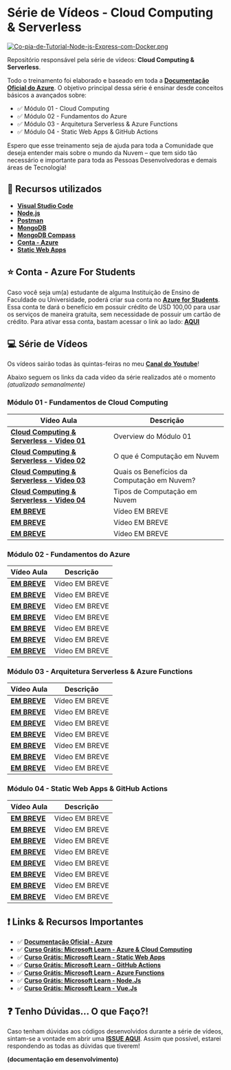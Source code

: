 # Série de Vídeos - Cloud Computing & Serverless

[![Co-pia-de-Tutorial-Node-js-Express-com-Docker.png](https://i.postimg.cc/nVRyT9Vp/Co-pia-de-Tutorial-Node-js-Express-com-Docker.png)](https://postimg.cc/K4Tp8zgH)

Repositório responsável pela série de vídeos: **Cloud Computing & Serverless**. 

Todo o treinamento foi elaborado e baseado em toda a **[Documentação Oficial do Azure](https://docs.microsoft.com/azure/?product=featured&WT.mc_id=javascript-24150-gllemos)**. O objetivo principal dessa série é ensinar desde conceitos básicos a avançados sobre: 

* ✅ Módulo 01 - Cloud Computing 
* ✅ Módulo 02 - Fundamentos do Azure 
* ✅ Módulo 03 - Arquitetura Serverless  & Azure Functions 
* ✅ Módulo 04 - Static Web Apps & GitHub Actions 

Espero que esse treinamento seja de ajuda para toda a Comunidade que deseja entender mais sobre o mundo da Nuvem – que tem sido tão necessário e importante para toda as Pessoas Desenvolvedoras e demais áreas de Tecnologia! 

## 🚀 Recursos utilizados

* **[Visual Studio Code](https://code.visualstudio.com/?WT.mc_id=javascript-24150-gllemos)**
* **[Node.js](https://nodejs.org/en/)**
* **[Postman](https://www.getpostman.com/)**
* **[MongoDB](https://www.mongodb.com/try/download/community)**
* **[MongoDB Compass](https://www.mongodb.com/products/compass)**
* **[Conta - Azure](https://azure.microsoft.com/?WT.mc_id=javascript-24150-gllemos)**
* **[Static Web Apps](https://docs.microsoft.com/azure/static-web-apps/?WT.mc_id=javascript-24150-gllemos)**

## ⭐️ Conta - Azure For Students 

Caso você seja um(a) estudante de alguma Instituição de Ensino de Faculdade ou Universidade, poderá criar sua conta no **[Azure for Students](https://azure.microsoft.com/free/students/?WT.mc_id=javascript-24150-gllemos)**. Essa conta te dará o benefício em possuir crédito de USD 100,00 para usar os serviços de maneira gratuita, sem necessidade de possuir um cartão de crédito. Para ativar essa conta, bastam acessar o link ao lado: **[AQUI](https://azure.microsoft.com/free/students/?WT.mc_id=javascript-24150-gllemos)**

## 💻 Série de Vídeos

Os vídeos sairão todas às quintas-feiras no meu **[Canal do Youtube](https://bit.ly/youtube-canal-glaucialemos)**! 

Abaixo seguem os links da cada vídeo da série realizados até o momento *(atualizado semanalmente)*

### **Módulo 01 - Fundamentos de Cloud Computing**

| Vídeo Aula | Descrição |
|---|---|
| **[Cloud Computing & Serverless - Video 01](https://youtu.be/3LvmXfg-1TM)** | Overview do Módulo 01  |
| **[Cloud Computing & Serverless - Video 02](https://youtu.be/RmMu8Ky-dxw)** | O que é Computação em Nuvem |
| **[Cloud Computing & Serverless - Video 03](https://youtu.be/-EvV2k8XWMk)** | Quais os Benefícios da Computação em Nuvem? |
| **[Cloud Computing & Serverless - Video 04](https://youtu.be/oPNrKdG_pQY)** | Tipos de Computação em Nuvem |
| **[EM BREVE]()** | Vídeo EM BREVE |
| **[EM BREVE]()** | Vídeo EM BREVE |
| **[EM BREVE]()** | Vídeo EM BREVE |

### **Módulo 02 - Fundamentos do Azure**

| Vídeo Aula | Descrição |
|---|---|
| **[EM BREVE]()** | Vídeo EM BREVE |
| **[EM BREVE]()** | Vídeo EM BREVE |
| **[EM BREVE]()** | Vídeo EM BREVE |
| **[EM BREVE]()** | Vídeo EM BREVE |
| **[EM BREVE]()** | Vídeo EM BREVE |
| **[EM BREVE]()** | Vídeo EM BREVE |
| **[EM BREVE]()** | Vídeo EM BREVE |

### **Módulo 03 - Arquitetura Serverless & Azure Functions**

| Vídeo Aula | Descrição |
|---|---|
| **[EM BREVE]()** | Vídeo EM BREVE |
| **[EM BREVE]()** | Vídeo EM BREVE |
| **[EM BREVE]()** | Vídeo EM BREVE |
| **[EM BREVE]()** | Vídeo EM BREVE |
| **[EM BREVE]()** | Vídeo EM BREVE |
| **[EM BREVE]()** | Vídeo EM BREVE |
| **[EM BREVE]()** | Vídeo EM BREVE |

### **Módulo 04 - Static Web Apps & GitHub Actions**

| Vídeo Aula | Descrição |
|---|---|
| **[EM BREVE]()** | Vídeo EM BREVE |
| **[EM BREVE]()** | Vídeo EM BREVE |
| **[EM BREVE]()** | Vídeo EM BREVE |
| **[EM BREVE]()** | Vídeo EM BREVE |
| **[EM BREVE]()** | Vídeo EM BREVE |
| **[EM BREVE]()** | Vídeo EM BREVE |
| **[EM BREVE]()** | Vídeo EM BREVE |
| **[EM BREVE]()** | Vídeo EM BREVE |

## ❗️ Links & Recursos Importantes

- ✅ **[Documentação Oficial - Azure](https://docs.microsoft.com/azure/?product=featured&WT.mc_id=javascript-24150-gllemos)**
- ✅ **[Curso Grátis: Microsoft Learn - Azure & Cloud Computing](https://docs.microsoft.com/learn/modules/intro-to-azure-fundamentals/?WT.mc_id=javascript-24150-gllemos)**
- ✅ **[Curso Grátis: Microsoft Learn - Static Web Apps](https://docs.microsoft.com/learn/paths/azure-static-web-apps/?WT.mc_id=javascript-24150-gllemos)**
- ✅ **[Curso Grátis: Microsoft Learn - GitHub Actions](https://docs.microsoft.com/learn/browse/?terms=actions&WT.mc_id=javascript-24150-gllemos)**
- ✅ **[Curso Grátis: Microsoft Learn - Azure Functions](https://docs.microsoft.com/learn/paths/create-serverless-applications/?WT.mc_id=javascript-24150-gllemos)**
- ✅ **[Curso Grátis: Microsoft Learn - Node.Js](https://docs.microsoft.com/learn/paths/build-javascript-applications-nodejs/?WT.mc_id=javascript-24150-gllemos)**
- ✅ **[Curso Grátis: Microsoft Learn - Vue.Js](https://docs.microsoft.com/learn/paths/vue-first-steps/?WT.mc_id=javascript-24150-gllemos)**

## ❓ Tenho Dúvidas... O que Faço?! 

Caso tenham dúvidas aos códigos desenvolvidos durante a série de vídeos, sintam-se a vontade em abrir uma **[ISSUE AQUI](https://github.com/glaucia86/bootcamp-cloud-computing-serverless/issues)**. Assim que possível, estarei respondendo as todas as dúvidas que tiverem!

**(documentação em desenvolvimento)**
